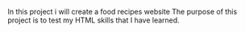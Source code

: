 In this project i will create a food recipes website
The purpose of this project is to test my HTML skills that I have learned.
